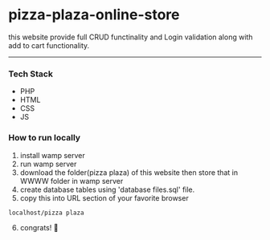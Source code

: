 # pizza-plaza-online-store

this website provide full CRUD functinality and Login validation along with add to cart
functionality.
***
### Tech Stack
* PHP
* HTML
* CSS
* JS
 
### How to run locally
1. install wamp server
2. run wamp server
3. download the folder(pizza plaza) of this website then store that in WWWW folder in wamp server
4. create database tables using 'database files.sql' file.
5. copy this into URL section of your favorite browser
```
localhost/pizza plaza
```
6. congrats! 🥳
